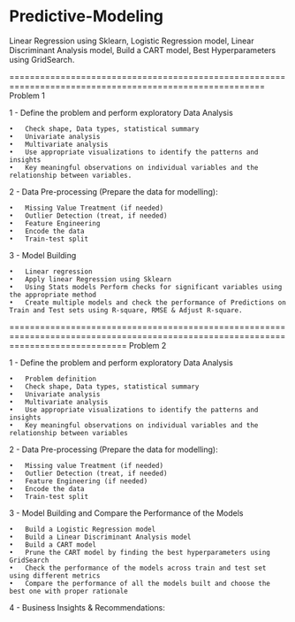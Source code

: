 # Predictive-Modeling
 Linear Regression using Sklearn, Logistic Regression model, Linear Discriminant Analysis model, Build a CART model, Best Hyperparameters using GridSearch.

========================================================================================================
Problem 1 

 1 - Define the problem and perform exploratory Data Analysis 
    
    •	Check shape, Data types, statistical summary 
    •	Univariate analysis 
    •	Multivariate analysis 
    •	Use appropriate visualizations to identify the patterns and insights 
    •	Key meaningful observations on individual variables and the relationship between variables.

2 - Data Pre-processing (Prepare the data for modelling): 
  
    •	Missing Value Treatment (if needed) 
    •	Outlier Detection (treat, if needed) 
    •	Feature Engineering 
    •	Encode the data 
    •	Train-test split

3 - Model Building 

    •	Linear regression
    •	Apply linear Regression using Sklearn 
    •	Using Stats models Perform checks for significant variables using the appropriate method 
    •	Create multiple models and check the performance of Predictions on Train and Test sets using R-square, RMSE & Adjust R-square.

===================================================================================================================================
Problem 2 

1 - Define the problem and perform exploratory Data Analysis 
   
    •	Problem definition 
    •	Check shape, Data types, statistical summary 
    •	Univariate analysis 
    •	Multivariate analysis 
    •	Use appropriate visualizations to identify the patterns and insights 
    •	Key meaningful observations on individual variables and the relationship between variables

2 - Data Pre-processing (Prepare the data for modelling): 

    •	Missing value Treatment (if needed) 
    •	Outlier Detection (treat, if needed) 
    •	Feature Engineering (if needed) 
    •	Encode the data 
    •	Train-test split

3 - Model Building and Compare the Performance of the Models

    •	Build a Logistic Regression model 
    •	Build a Linear Discriminant Analysis model 
    •	Build a CART model 
    •	Prune the CART model by finding the best hyperparameters using GridSearch 
    •	Check the performance of the models across train and test set using different metrics 
    •	Compare the performance of all the models built and choose the best one with proper rationale

4 - Business Insights & Recommendations: 


 
